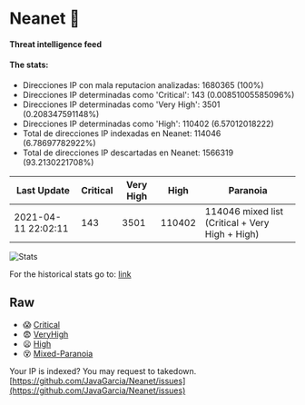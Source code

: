 # Neanet :hocho:
#### Threat intelligence feed
#### The stats:

- Direcciones IP con mala reputacion analizadas: 1680365 (100%)
- Direcciones IP determinadas como 'Critical':  143 (0.00851005585096%)
- Direcciones IP determinadas como 'Very High':  3501 (0.208347591148%)
- Direcciones IP determinadas como 'High':  110402 (6.57012018222)
- Total de direcciones IP indexadas en Neanet:  114046 (6.78697782922%)
- Total de direcciones IP descartadas en Neanet:  1566319 (93.2130221708%)

| Last Update | Critical | Very High | High | Paranoia |
| --- | --- | --- | --- | --- |
| 2021-04-11 22:02:11 | 143 | 3501 | 110402 | 114046 mixed list (Critical + Very High + High)|

![Stats](https://docs.google.com/spreadsheets/d/e/2PACX-1vSnaNMIXVabIpDJjufMlzH7poXnshF3mgd8Is1g9ytUEzVsP5my4Trn8f-xkoLLQ38xpL3HtmUexLo6/pubchart?oid=501124687&format=image)

For the historical stats go to: [link](/stats.csv)
## Raw
- :scream: [Critical](https://raw.githubusercontent.com/JavaGarcia/Neanet/master/blacklists/neanet_critical.txt)
- :fearful: [VeryHigh](https://raw.githubusercontent.com/JavaGarcia/Neanet/master/blacklists/neanet_veryHigh.txtt)
- :frowning: [High](https://raw.githubusercontent.com/JavaGarcia/Neanet/master/blacklists/neanet_high.txt)
- :dizzy_face: [Mixed-Paranoia](https://raw.githubusercontent.com/JavaGarcia/Neanet/master/blacklists/neanet_all.txt)


Your IP is indexed? You may request to takedown. [https://github.com/JavaGarcia/Neanet/issues](https://github.com/JavaGarcia/Neanet/issues)




















































































































































































































































































































































































































































































































































































































































































































































































































































































































































































































































































































































































































































































































































































































































































































































































































































































































































































































































































































































































































































































































































































































































































































































































































































































































































































































































































































































































































































































































































































































































































































































































































































































































































































































































































































































































































































































































































































































































































































































































































































































































































































































































































































































































































































































































































































































































































































































































































































































































































































































































































































































































































































































































































































































































































































































































































































































































































